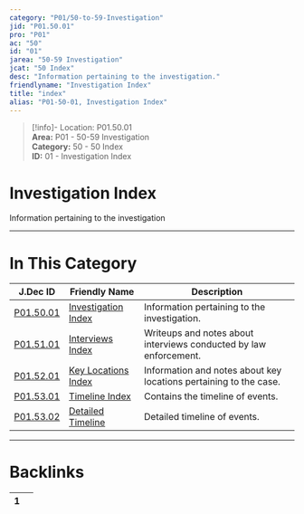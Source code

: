 ```yaml
---  
category: "P01/50-to-59-Investigation"  
jid: "P01.50.01"  
pro: "P01"  
ac: "50"  
id: "01"  
jarea: "50-59 Investigation"  
jcat: "50 Index"  
desc: "Information pertaining to the investigation."  
friendlyname: "Investigation Index"  
title: "index"  
alias: "P01-50-01, Investigation Index"  
---  
```

>[!info]- Location: P01.50.01  
>**Area:** P01 - 50-59 Investigation  
>**Category:** 50 - 50 Index  
>**ID:** 01 - Investigation Index  
  
# Investigation Index  
  
Information pertaining to the investigation  
  
  
  
---  
# In This Category  
  
| J.Dec ID                                                                                     | Friendly Name                                                                                        | Description                                                       |  
| -------------------------------------------------------------------------------------------- | ---------------------------------------------------------------------------------------------------- | ----------------------------------------------------------------- |  
| [P01.50.01](index.md#)                            | [Investigation Index](index.md#)                          | Information pertaining to the investigation.                      |  
| [P01.51.01](./51-Interviews/index.md#)              | [Interviews Index](./51-Interviews/index.md#)               | Writeups and notes about interviews conducted by law enforcement. |  
| [P01.52.01](./52-Key-Locations/index.md#)           | [Key Locations Index](./52-Key-Locations/index.md#)         | Information and notes about key locations pertaining to the case. |  
| [P01.53.01](./53-Timeline/index.md#)                | [Timeline Index](./53-Timeline/index.md#)                   | Contains the timeline of events.                                  |  
| [P01.53.02](./53-Timeline/02-Detailed-Timeline.md#) | [Detailed Timeline](./53-Timeline/02-Detailed-Timeline.md#) | Detailed timeline of events.                                      |  
  
  
---  
# Backlinks  
<div><table class="dataview table-view-table"><thead class="table-view-thead"><tr class="table-view-tr-header"><th class="table-view-th"><span></span><span class="dataview small-text">1</span></th><th class="table-view-th"><span></span></th></tr></thead><tbody class="table-view-tbody"></tbody></table></div>